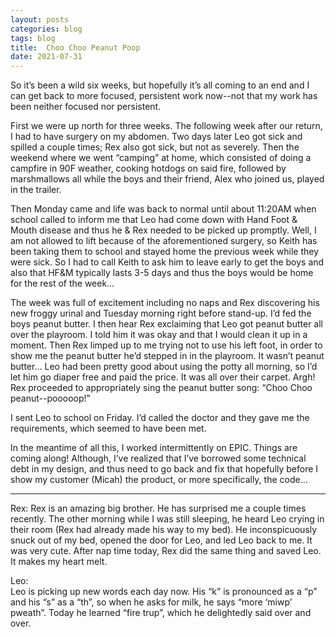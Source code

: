```yaml
---
layout: posts
categories: blog
tags: blog
title:  Choo Choo Peanut Poop
date: 2021-07-31
---
```


So it’s been a wild six weeks,  but hopefully it’s all coming to an end and I can get back to more focused, persistent work now--not that my work has been neither focused nor persistent.

First we were up north for three weeks.  The following week after our return, I had to have surgery on my abdomen.  Two days later Leo got sick and spilled a couple times; Rex also got sick, but not as severely.  Then the weekend where we went “camping” at home, which consisted of doing a campfire in 90F weather, cooking hotdogs on said fire, followed by marshmallows all while the boys and their friend, Alex who joined us, played in the trailer.

Then Monday came and life was back to normal until about 11:20AM when school called to inform me that Leo had come down with Hand Foot & Mouth disease and thus he & Rex needed to be picked up promptly.  Well, I am not allowed to lift because of the aforementioned surgery, so Keith has been taking them to school and stayed home the previous week while they were sick.  So I had to call Keith to ask him to leave early to get the boys and also that HF&M typically lasts 3-5 days and thus the boys would be home for the rest of the week…

The week was full of excitement including no naps and Rex discovering his new froggy urinal and Tuesday morning right before stand-up.  I’d fed the boys peanut butter.  I then hear Rex exclaiming that Leo got peanut butter all over the playroom.  I told him it was okay and that I would clean it up in a moment.  Then Rex limped up to me trying not to use his left foot, in order to show me the peanut butter he’d stepped in in the playroom.  It wasn’t peanut butter…  Leo had been pretty good about using the potty all morning, so I’d let him go diaper free and paid the price.  It was all over their carpet.  Argh!  Rex proceeded to appropriately sing the peanut butter song:  “Choo Choo peanut--pooooop!”

I sent Leo to school on Friday.  I’d called the doctor and they gave me the requirements, which seemed to have been met.

In the meantime of all this, I worked intermittently on EPIC.  Things are coming along!  Although, I’ve realized that I’ve borrowed some technical debt in my design, and thus need to go back and fix that hopefully before I show my customer (Micah) the product, or more specifically, the code...

---

Rex:
Rex is an amazing big brother.  He has surprised me a couple times recently.  The other morning while I was still sleeping, he heard Leo crying in their room (Rex had already made his way to my bed).  He inconspicuously snuck out of my bed, opened the door for Leo, and led Leo back to me.  It was very cute.  After nap time today, Rex did the same thing and saved Leo.  It makes my heart melt.

Leo:  
Leo is picking up new words each day now.  His “k” is pronounced as a “p” and his “s” as a “th”, so when he asks for milk, he says “more ‘miwp’ pweath”.  Today he learned “fire trup”, which he delightedly said over and over.

